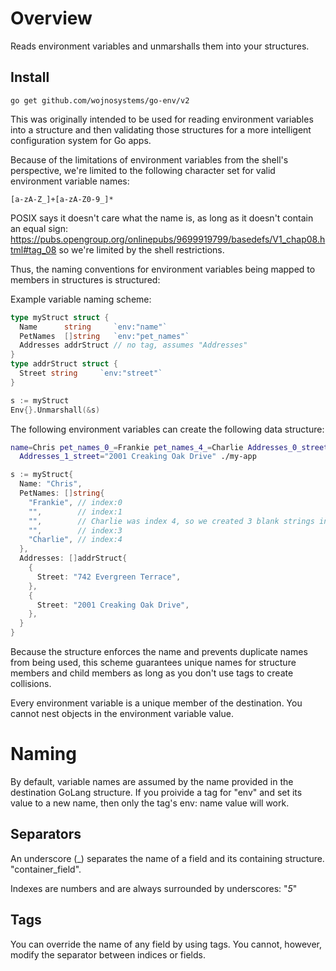 # Overview

Reads environment variables and unmarshalls them into your structures.

## Install

`go get github.com/wojnosystems/go-env/v2`

This was originally intended to be used for reading environment variables into a structure and then validating those structures for a more intelligent configuration system for Go apps.

Because of the limitations of environment variables from the shell's perspective, we're limited to the following character set for valid environment variable names:

`[a-zA-Z_]+[a-zA-Z0-9_]*`

 POSIX says it doesn't care what the name is, as long as it doesn't contain an equal sign:
https://pubs.opengroup.org/onlinepubs/9699919799/basedefs/V1_chap08.html#tag_08 so we're limited by the shell
restrictions.

Thus, the naming conventions for environment variables being mapped to members in structures is structured:

Example variable naming scheme:

```go
type myStruct struct {
  Name      string     `env:"name"`
  PetNames  []string   `env:"pet_names"`
  Addresses addrStruct // no tag, assumes "Addresses"
}
type addrStruct struct {
  Street string     `env:"street"`
}

s := myStruct
Env{}.Unmarshall(&s)
```

The following environment variables can create the following data structure:

```bash
name=Chris pet_names_0_=Frankie pet_names_4_=Charlie Addresses_0_street="742 Evergreen Terrace" \
  Addresses_1_street="2001 Creaking Oak Drive" ./my-app
```

```go
s := myStruct{
  Name: "Chris",
  PetNames: []string{
    "Frankie", // index:0
    "",        // index:1
    "",        // Charlie was index 4, so we created 3 blank strings in between as this is an array
    "",        // index:3
    "Charlie", // index:4
  },
  Addresses: []addrStruct{
    {
      Street: "742 Evergreen Terrace",
    },
    {
      Street: "2001 Creaking Oak Drive",
    },
  }
}
```

Because the structure enforces the name and prevents duplicate names from being used, this scheme guarantees unique names for structure members and child members as long as you don't use tags to create collisions.

Every environment variable is a unique member of the destination. You cannot nest objects in the environment variable value.

# Naming

By default, variable names are assumed by the name provided in the destination GoLang structure. If you proivide a tag for "env" and set its value to a new name, then only the tag's env: name value will work.

## Separators

An underscore (_) separates the name of a field and its containing structure. "container_field".

Indexes are numbers and are always surrounded by underscores: "_5_"

## Tags

You can override the name of any field by using tags. You cannot, however, modify the separator between indices or fields.
